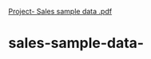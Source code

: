 [Project- Sales sample data .pdf](https://github.com/user-attachments/files/16904555/Project-.Sales.sample.data.pdf)
# sales-sample-data-
